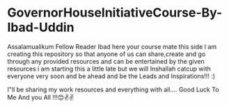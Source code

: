 # GovernorHouseInitiativeCourse-By-Ibad-Uddin
Assalamualikum Fellow Reader
Ibad here your course mate this side I am creating this repository
so that anyone of us can share,create and go through any provided resources and can be entertained
by the given resources i am starting this a little late but we will Inshallah
catcup with everyone very soon and be ahead and be the Leads and Inspirations!!! :)

I"ll be sharing my work resources and everything with all....
Good Luck To Me And you All !!!😊✌✌
